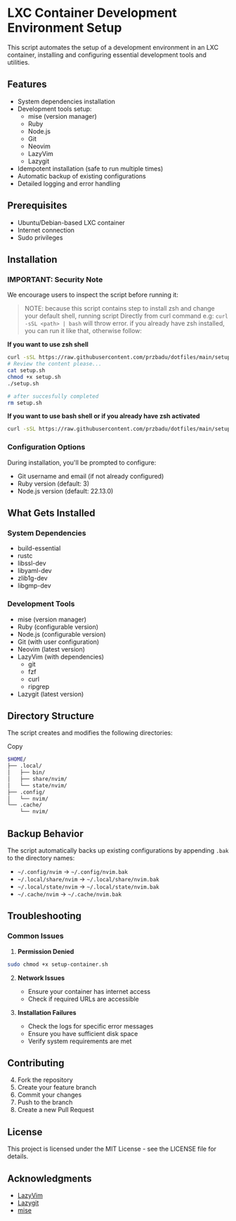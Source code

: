 # LXC Container Development Environment Setup

This script automates the setup of a development environment in an LXC container, installing and configuring essential development tools and utilities.

## Features

- System dependencies installation
- Development tools setup:
  - mise (version manager)
  - Ruby
  - Node.js
  - Git
  - Neovim
  - LazyVim
  - Lazygit
- Idempotent installation (safe to run multiple times)
- Automatic backup of existing configurations
- Detailed logging and error handling

## Prerequisites

- Ubuntu/Debian-based LXC container
- Internet connection
- Sudo privileges


## Installation

### IMPORTANT: Security Note

We encourage users to inspect the script before running it:

> NOTE: because this script contains step to install zsh and change your default shell, running script
> Directly from curl command e.g: `curl -sSL <path> | bash` will throw error.
> if you already have zsh installed, you can run it like that, otherwise follow:

**If you want to use zsh shell**

```bash
curl -sSL https://raw.githubusercontent.com/przbadu/dotfiles/main/setup.sh > setup.sh
# Review the content please...
cat setup.sh
chmod +x setup.sh
./setup.sh

# after succesfully completed
rm setup.sh
```

**If you want to use bash shell or if you already have zsh activated**

```sh
curl -sSL https://raw.githubusercontent.com/przbadu/dotfiles/main/setup.sh | bash
```

### Configuration Options

During installation, you'll be prompted to configure:

- Git username and email (if not already configured)
- Ruby version (default: 3)
- Node.js version (default: 22.13.0)

## What Gets Installed

### System Dependencies

- build-essential
- rustc
- libssl-dev
- libyaml-dev
- zlib1g-dev
- libgmp-dev

### Development Tools

- mise (version manager)
- Ruby (configurable version)
- Node.js (configurable version)
- Git (with user configuration)
- Neovim (latest version)
- LazyVim (with dependencies)
    - git
    - fzf
    - curl
    - ripgrep
- Lazygit (latest version)

## Directory Structure

The script creates and modifies the following directories:

Copy

```sh
$HOME/
├── .local/
│   ├── bin/
│   ├── share/nvim/
│   └── state/nvim/
├── .config/
│   └── nvim/
└── .cache/
    └── nvim/
```

## Backup Behavior

The script automatically backs up existing configurations by appending `.bak` to the directory names:

- `~/.config/nvim` → `~/.config/nvim.bak`
- `~/.local/share/nvim` → `~/.local/share/nvim.bak`
- `~/.local/state/nvim` → `~/.local/state/nvim.bak`
- `~/.cache/nvim` → `~/.cache/nvim.bak`

## Troubleshooting

### Common Issues

1. **Permission Denied**
    
```sh
sudo chmod +x setup-container.sh
```
    
2. **Network Issues**
    - Ensure your container has internet access
    - Check if required URLs are accessible

3. **Installation Failures**
    - Check the logs for specific error messages
    - Ensure you have sufficient disk space
    - Verify system requirements are met

## Contributing

4. Fork the repository
5. Create your feature branch
6. Commit your changes
7. Push to the branch
8. Create a new Pull Request

## License

This project is licensed under the MIT License - see the LICENSE file for details.

## Acknowledgments

- [LazyVim](https://github.com/LazyVim/starter)
- [Lazygit](https://github.com/jesseduffield/lazygit)
- [mise](https://mise.run)
